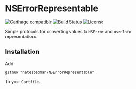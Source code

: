 # NSErrorRepresentable

[![Carthage compatible](https://img.shields.io/badge/Carthage-compatible-4BC51D.svg?style=flat)](https://github.com/Carthage/Carthage)
[![Build Status](https://travis-ci.org/natestedman/NSErrorRepresentable.svg?branch=master)](https://travis-ci.org/natestedman/NSErrorRepresentable)
[![License](https://img.shields.io/badge/license-Creative%20Commons%20Zero%20v1.0%20Universal-blue.svg)](https://creativecommons.org/publicdomain/zero/1.0/)

Simple protocols for converting values to `NSError` and `userInfo` representations.

## Installation

Add:

    github "natestedman/NSErrorRepresentable"

To your `Cartfile`.
